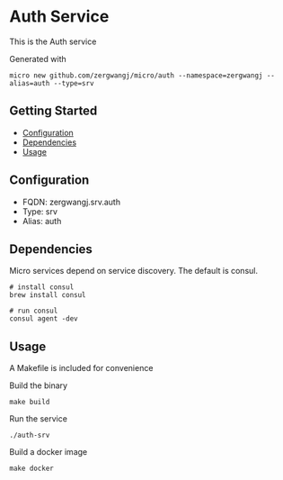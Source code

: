 # Auth Service

This is the Auth service

Generated with

```
micro new github.com/zergwangj/micro/auth --namespace=zergwangj --alias=auth --type=srv
```

## Getting Started

- [Configuration](#configuration)
- [Dependencies](#dependencies)
- [Usage](#usage)

## Configuration

- FQDN: zergwangj.srv.auth
- Type: srv
- Alias: auth

## Dependencies

Micro services depend on service discovery. The default is consul.

```
# install consul
brew install consul

# run consul
consul agent -dev
```

## Usage

A Makefile is included for convenience

Build the binary

```
make build
```

Run the service
```
./auth-srv
```

Build a docker image
```
make docker
```